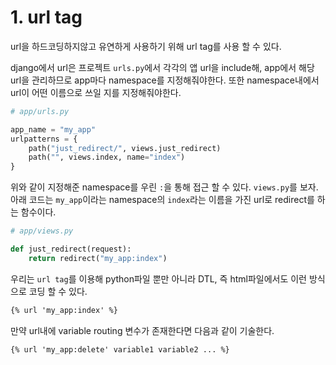 # 1. url tag

url을 하드코딩하지않고 유연하게 사용하기 위해 url tag를 사용 할 수 있다.

django에서 url은 프로젝트 `urls.py`에서 각각의 앱 url을 include해, app에서 해당 url을 관리하므로 app마다 namespace를 지정해줘야한다. 또한 namespace내에서 url이 어떤 이름으로 쓰일 지를 지정해줘야한다.

```python
# app/urls.py

app_name = "my_app"
urlpatterns = { 
	path("just_redirect/", views.just_redirect)
    path("", views.index, name="index")
}
```



위와 같이 지정해준 namespace를 우린 `:`을 통해 접근 할 수 있다. `views.py`를 보자. 아래 코드는 `my_app`이라는 namespace의 `index`라는 이름을 가진 url로 redirect를 하는 함수이다.

```python
# app/views.py

def just_redirect(request):
    return redirect("my_app:index")
```



우리는 `url tag`를 이용해 python파일 뿐만 아니라 DTL, 즉 html파일에서도 이런 방식으로 코딩 할 수 있다.

```html
{% url 'my_app:index' %}
```



만약 url내에 variable routing 변수가 존재한다면 다음과 같이 기술한다.

```html
{% url 'my_app:delete' variable1 variable2 ... %}
```

